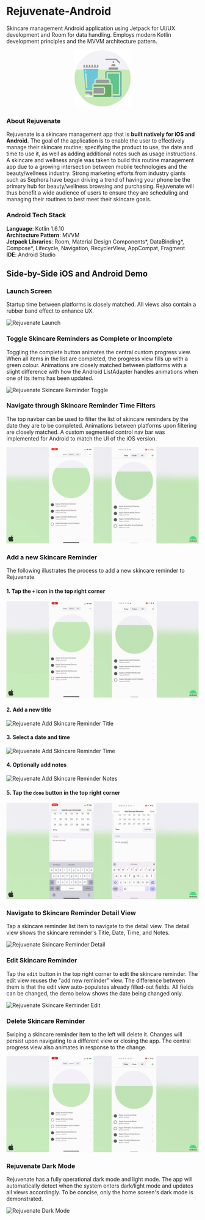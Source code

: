 # Rejuvenate-Android
Skincare management Android application using Jetpack for UI/UX development and Room for data handling. Employs modern Kotlin development principles and the MVVM architecture pattern.

<p align="center">
  <img src="/demo/rejuvenate_icon_circle-01.png" alt="rejuvenate_icon" width="150" height="150"/>
</p>

### About Rejuvenate
Rejuvenate is a skincare management app that is **built natively for iOS and  Android.** The goal of the application is to enable the user to effectively manage their skincare routine; specifying the product to use, the date and time to use it, as well as adding additional notes such as usage instructions. A skincare and wellness angle was taken to build this routine management app due to a growing intersection between mobile technologies and the beauty/wellness industry. Strong marketing efforts from industry giants such as Sephora have begun driving a trend of having your phone be the primary hub for beauty/wellness browsing and purchasing. Rejuvenate will thus benefit a wide audience of users to ensure they are scheduling and managing their routines to best meet their skincare goals. 

### Android Tech Stack
**Language**: Kotlin 1.6.10 </br>
**Architecture Pattern**: MVVM </br>
**Jetpack Libraries**: Room, Material Design Components*, DataBinding*, Compose*, Lifecycle, Navigation, RecyclerView, AppCompat, Fragment </br>
**IDE**: Android Studio </br>

## Side-by-Side iOS and Android Demo

### Launch Screen
Startup time between platforms is closely matched. All views also contain a rubber band effect to enhance UX. 

![Rejuvenate Launch](/demo/1_intro.gif)

### Toggle Skincare Reminders as Complete or Incomplete
Toggling the complete button animates the central custom progress view. When all items in the list are completed, the progress view fills up with a green colour. Animations are closely matched between platforms with a slight difference with how the Android ListAdapter handles animations when one of its items has been updated. 

![Rejuvenate Skincare Reminder Toggle](/demo/2_toggle_buttons.gif)

### Navigate through Skincare Reminder Time Filters
The top navbar can be used to filter the list of skincare reminders by the date they are to be completed. Animations between platforms upon filtering are closely matched. A custom segmented control nav bar was implemented for Android to match the UI of the iOS version.

![Rejuvenate Skincare Reminder Time Filters](/demo/3_scroll_through_other_times.gif)

### Add a new Skincare Reminder
The following illustrates the process to add a new skincare reminder to Rejuvenate

#### 1. Tap the `+` icon in the top right corner

![Rejuvenate Add Skincare Reminder Screen](/demo/4_add_reminder.gif)

#### 2. Add a new title 

![Rejuvenate Add Skincare Reminder Title](/demo/5_add_reminder_text.gif)

#### 3. Select a date and time 

![Rejuvenate Add Skincare Reminder Time](/demo/6_add_reminder_time.gif)

#### 4. Optionally add notes

![Rejuvenate Add Skincare Reminder Notes](/demo/7_add_reminder_notes.gif)

#### 5. Tap the `done` button in the top right corner 

![Rejuvenate Add Skincare Reminder Save](/demo/8_add_reminder_save.gif)

### Navigate to Skincare Reminder Detail View
Tap a skincare reminder list item to navigate to the detail view. The detail view shows the skincare reminder's Title, Date, Time, and Notes.  

![Rejuvenate Skincare Reminder Detail](/demo/9_detail_view.gif)

### Edit Skincare Reminder
Tap the `edit` button in the top right corner to edit the skincare reminder. The edit view reuses the "add new reminder" view. The difference between them is that the edit view auto-populates already filled-out fields. All fields can be changed, the demo below shows the date being changed only. 

![Rejuvenate Skincare Reminder Edit](/demo/10_edit_view.gif)

### Delete Skincare Reminder
Swiping a skincare reminder item to the left will delete it. Changes will persist upon navigating to a different view or closing the app. The central progress view also animates in response to the change. 

![Rejuvenate Skincare Reminder Delete](/demo/11_delete_reminder.gif)

### Rejuvenate Dark Mode
Rejuvenate has a fully operational dark mode and light mode. The app will automatically detect when the system enters dark/light mode and updates all views accordingly. To be concise, only the home screen's dark mode is demonstrated. 

![Rejuvenate Dark Mode](/demo/12_dark_mode.gif)
